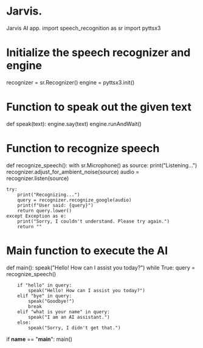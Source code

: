 # Jarvis.
Jarvis AI app.
import speech_recognition as sr
import pyttsx3

# Initialize the speech recognizer and engine
recognizer = sr.Recognizer()
engine = pyttsx3.init()

# Function to speak out the given text
def speak(text):
    engine.say(text)
    engine.runAndWait()

# Function to recognize speech
def recognize_speech():
    with sr.Microphone() as source:
        print("Listening...")
        recognizer.adjust_for_ambient_noise(source)
        audio = recognizer.listen(source)

    try:
        print("Recognizing...")
        query = recognizer.recognize_google(audio)
        print(f"User said: {query}")
        return query.lower()
    except Exception as e:
        print("Sorry, I couldn't understand. Please try again.")
        return ""

# Main function to execute the AI
def main():
    speak("Hello! How can I assist you today?")
    while True:
        query = recognize_speech()
        
        if "hello" in query:
            speak("Hello! How can I assist you today?")
        elif "bye" in query:
            speak("Goodbye!")
            break
        elif "what is your name" in query:
            speak("I am an AI assistant.")
        else:
            speak("Sorry, I didn't get that.")

if __name__ == "__main__":
    main()
